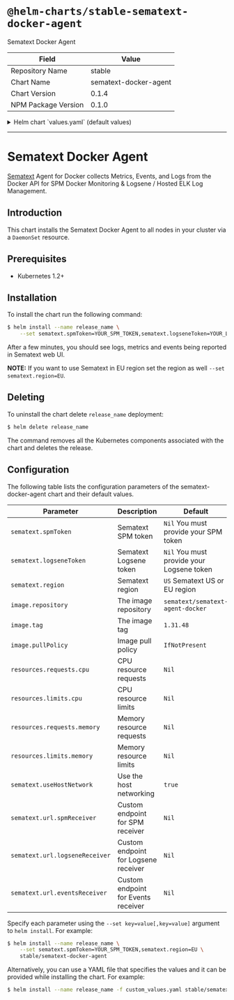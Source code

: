 # `@helm-charts/stable-sematext-docker-agent`

Sematext Docker Agent

| Field               | Value                 |
| ------------------- | --------------------- |
| Repository Name     | stable                |
| Chart Name          | sematext-docker-agent |
| Chart Version       | 0.1.4                 |
| NPM Package Version | 0.1.0                 |

<details>

<summary>Helm chart `values.yaml` (default values)</summary>

```yaml
image:
  repository: sematext/sematext-agent-docker
  # For all available tags check here https://hub.docker.com/r/sematext/sematext-agent-docker/tags/
  tag: 1.31.48
  pullPolicy: IfNotPresent

sematext:
  # You will need to Create and Set at least one token before starting this agent!

  # spmToken:
  # logseneToken:

  # Depending on where you created your apps, choose US or EU region.
  region: US

  useHostNetwork: true
  name: sematext-docker-agent

  # Support for custom URLs
  # url:
  #   spmReceiver: http://spm-receiver:8080
  #   logseneReceiver: http://logsene-receiver:8080
  #   eventsReceiver: http://events-receiver:8080

  resources: {}
  #  requests:
  #    cpu: 500m
  #    memory: 128Mi
  #  limits:
  #    cpu: 1000m
  #    memory: 1024Mi
```

</details>

---

# Sematext Docker Agent

[Sematext](https://sematext.com/) Agent for Docker collects Metrics, Events, and Logs from the Docker API for SPM Docker Monitoring & Logsene / Hosted ELK Log Management.

## Introduction

This chart installs the Sematext Docker Agent to all nodes in your cluster via a `DaemonSet` resource.

## Prerequisites

- Kubernetes 1.2+

## Installation

To install the chart run the following command:

```bash
$ helm install --name release_name \
    --set sematext.spmToken=YOUR_SPM_TOKEN,sematext.logseneToken=YOUR_LOGS_TOKEN stable/sematext-docker-agent
```

After a few minutes, you should see logs, metrics and events being reported in Sematext web UI.

**NOTE:** If you want to use Sematext in EU region set the region as well `--set sematext.region=EU`.

## Deleting

To uninstall the chart delete `release_name` deployment:

```bash
$ helm delete release_name
```

The command removes all the Kubernetes components associated with the chart and deletes the release.

## Configuration

The following table lists the configuration parameters of the sematext-docker-agent chart and their default values.

| Parameter                      | Description                          | Default                                   |
| ------------------------------ | ------------------------------------ | ----------------------------------------- |
| `sematext.spmToken`            | Sematext SPM token                   | `Nil` You must provide your SPM token     |
| `sematext.logseneToken`        | Sematext Logsene token               | `Nil` You must provide your Logsene token |
| `sematext.region`              | Sematext region                      | `US` Sematext US or EU region             |
| `image.repository`             | The image repository                 | `sematext/sematext-agent-docker`          |
| `image.tag`                    | The image tag                        | `1.31.48`                                 |
| `image.pullPolicy`             | Image pull policy                    | `IfNotPresent`                            |
| `resources.requests.cpu`       | CPU resource requests                | `Nil`                                     |
| `resources.limits.cpu`         | CPU resource limits                  | `Nil`                                     |
| `resources.requests.memory`    | Memory resource requests             | `Nil`                                     |
| `resources.limits.memory`      | Memory resource limits               | `Nil`                                     |
| `sematext.useHostNetwork`      | Use the host networking              | `true`                                    |
| `sematext.url.spmReceiver`     | Custom endpoint for SPM receiver     | `Nil`                                     |
| `sematext.url.logseneReceiver` | Custom endpoint for Logsene receiver | `Nil`                                     |
| `sematext.url.eventsReceiver`  | Custom endpoint for Events receiver  | `Nil`                                     |

Specify each parameter using the `--set key=value[,key=value]` argument to `helm install`. For example:

```bash
$ helm install --name release_name \
    --set sematext.spmToken=YOUR_SPM_TOKEN,sematext.region=EU \
    stable/sematext-docker-agent
```

Alternatively, you can use a YAML file that specifies the values and it can be provided while installing the chart. For example:

```bash
$ helm install --name release_name -f custom_values.yaml stable/sematext-docker-agent
```

